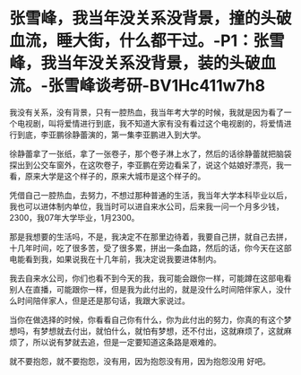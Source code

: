 # 张雪峰，我当年没关系没背景，撞的头破血流，睡大街，什么都干过。-P1：张雪峰，我当年没关系没背景，装的头破血流。-张雪峰谈考研-BV1Hc411w7h8

我没有关系，没有背景，只有一腔热血，我当年考大学的时候，我就是因为看了一个电视剧，叫将爱情进行到底，我不知道大家有没有看过这个电视剧的，将爱情进行到底，李亚鹏徐静蕾演的，第一集李亚鹏进入到大学。

徐静蕾拿了一张纸，拿了一张卷子，那个卷子淋上水了，然后的话徐静蕾就把脑袋探出到公交车窗外，在这吹卷子，李亚鹏在旁边看呆了，说这个姑娘好漂亮，我一看，原来大学是这个样子的，原来大城市是这个样子的。

凭借自己一腔热血，去努力，不想过那种普通的生活，我当年大学本科毕业以后，我也可以进体制内单位，我当时可以进自来水公司，后来我一问一个月多少钱，2300，我07年大学毕业，1月2300。

那是我想要的生活吗，不是，我决定不在那里边待着，我要自己拼，就自己去拼，十几年时间，吃了很多苦，受了很多累，拼出一条血路，然后的话，你今天在这部电能看到我，如果说我在十几年前，我决定说我要进体制内。

我去自来水公司，你们也看不到今天的我，我可能会跟你一样，可能蹲在这部电看别人在直播，可能跟你一样，但是我为此付出的，就是没什么时间陪伴家人，没什么时间陪伴家人，但是还是那句话，我跟大家说过。

当你在做选择的时候，你看看自己你有什么，你为此付出的努力，你真的有这个梦想吗，有梦想就去付出，就怕什么，就怕有梦想，还不付出，这就麻烦了，这就麻烦了，所以说有梦就去追，但是一定要知道这条路是艰难的。

就不要抱怨，就不要抱怨，没有用，因为抱怨没有用，因为抱怨没用 好吧。